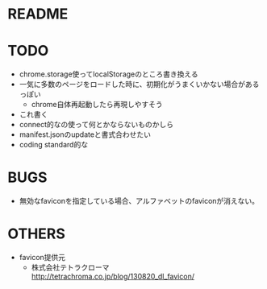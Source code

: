 # README

# TODO
* chrome.storage使ってlocalStorageのところ書き換える
* 一気に多数のページをロードした時に、初期化がうまくいかない場合があるっぽい
    * chrome自体再起動したら再現しやすそう
* これ書く
* connect的なの使って何とかならないものかしら
* manifest.jsonのupdateと書式合わせたい
* coding standard的な

# BUGS
* 無効なfaviconを指定している場合、アルファベットのfaviconが消えない。

# OTHERS
* favicon提供元
    * 株式会社テトラクローマ http://tetrachroma.co.jp/blog/130820_dl_favicon/
